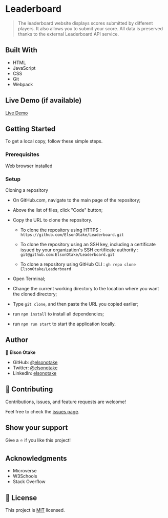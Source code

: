 # Leaderboard

>The leaderboard website displays scores submitted by different players.
>It also allows you to submit your score.
>All data is preserved thanks to the external Leaderboard API service.


## Built With

- HTML
- JavaScript
- CSS
- Git
- Webpack


## Live Demo (if available)

[Live Demo](https://elsonotake.github.io/Leaderboard/dist/)


## Getting Started

To get a local copy, follow these simple steps.

### Prerequisites

Web browser installed

### Setup

Cloning a repository

- On GitHub.com, navigate to the main page of the repository;

- Above the list of files, click "Code" button;

- Copy the URL to clone the repository. 

  - To clone the repository using HTTPS : `https://github.com/ElsonOtake/Leaderboard.git`

  - To clone the repository using an SSH key, including a certificate issued by your organization's SSH certificate authority : `git@github.com:ElsonOtake/Leaderboard.git`

  - To clone a repository using GitHub CLI : `gh repo clone ElsonOtake/Leaderboard`

- Open Terminal;

- Change the current working directory to the location where you want the cloned directory;

- Type `git clone`, and then paste the URL you copied earlier;

- run `npm install` to install all dependencies;

- run `npm run start` to start the application locally.


## Author

👤 **Elson Otake**

- GitHub: [@elsonotake](https://github.com/elsonotake)
- Twitter: [@elsonotake](https://twitter.com/elsonotake)
- LinkedIn: [elsonotake](https://linkedin.com/in/elsonotake)


## 🤝 Contributing

Contributions, issues, and feature requests are welcome!

Feel free to check the [issues page](../../issues/).


## Show your support

Give a ⭐️ if you like this project!


## Acknowledgments

- Microverse
- W3Schools
- Stack Overflow


## 📝 License

This project is [MIT](./MIT.md) licensed.
